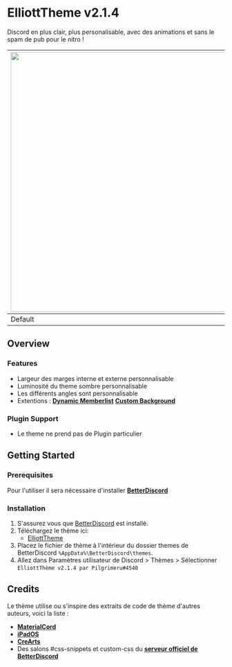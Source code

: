 # ElliottTheme v2.1.4
Discord en plus clair, plus personalisable, avec des animations et sans le spam de pub pour le nitro !

| <img src="https://cdn.discordapp.com/attachments/643921269590458386/906201296229503046/unknown.png" width="600"> | <img src="https://cdn.discordapp.com/attachments/643921269590458386/906201037218676746/unknown.png" width="600"> | <img src="https://cdn.discordapp.com/attachments/643921269590458386/906204353570930688/a.jpg" width="600"> |
|------------|-------------|-------------|
| Default | ElliottTheme | Home |

## Overview

### Features
* Largeur des marges interne et externe personnalisable
* Luminosité du theme sombre personnalisable
* Les différents angles sont personnalisable
* Extentions :
     [**Dynamic Memberlist**](https://github.com/Pilgrimeru/ElliottTheme/blob/main/Dynamic_Memberlist.theme.css)
     [**Custom Background**](https://github.com/Pilgrimeru/ElliottTheme/blob/main/Custom_Background.theme.css)

### Plugin Support
* Le theme ne prend pas de Plugin particulier 


## Getting Started

### Prerequisites

Pour l'utiliser il sera nécessaire d'installer [**BetterDiscord**](https://betterdiscord.app/)  

### Installation

1. S'assurez vous que [BetterDiscord](https://github.com/rauenzi/BetterDiscordApp/releases/latest) est installé.
2. Téléchargez le thème ici:
      * [ElliottTheme](https://github.com/Pilgrimeru/ElliottTheme/blob/main/ElliottTheme.theme.css)
3. Placez le fichier de thème à l'intérieur du dossier themes de BetterDiscord `%AppData%\BetterDiscord\themes`.
5. Allez dans Paramètres utilisateur de Discord > Thèmes > Sélectionner `ElliottThème v2.1.4 par Pilgrimeru#4540`

## Credits

Le thème utilise ou s'inspire des extraits de code de thème d'autres auteurs, voici la liste :

* [**MaterialCord**](https://github.com/TBDG5310/BetterDiscord/tree/master/Themes/MaterialCord)
* [**iPadOS**](https://github.com/DiscordStyles/iPadOS)
* [**CreArts**](https://github.com/CorellanStoma/CreArts-Discord)
* Des salons #css-snippets et custom-css du  [**serveur officiel de BetterDiscord**](https://discord.com/invite/0Tmfo5ZbORCRqbAd)
